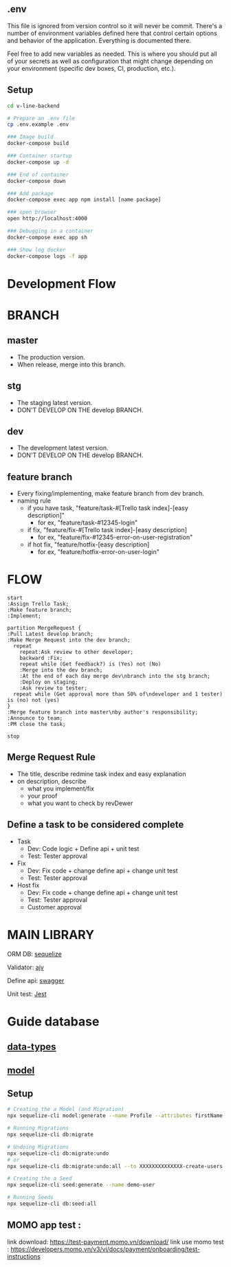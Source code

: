 ## .env
This file is ignored from version control so it will never be commit. There's a number of environment variables defined here that control certain options and behavior of the application. Everything is documented there.

Feel free to add new variables as needed. This is where you should put all of your secrets as well as configuration that might change depending on your environment (specific dev boxes, CI, production, etc.).


## Setup
```sh
cd v-line-backend

# Prepare an .env file
cp .env.example .env

### Image build
docker-compose build

### Container startup
docker-compose up -d

### End of container
docker-compose down

### Add package
docker-compose exec app npm install [name package]

### open browser
open http://localhost:4000

### Debugging in a container
docker-compose exec app sh

### Show log docker
docker-compose logs -f app
```

Development Flow
===

# BRANCH

## master

- The production version.
- When release, merge into this branch.

## stg

- The staging latest version.
- DON'T DEVELOP ON THE develop BRANCH.

## dev

- The development latest version.
- DON'T DEVELOP ON THE develop BRANCH.

## feature branch

- Every fixing/implementing, make feature branch from dev branch.
- naming rule
  - if you have task, "feature/task-#[Trello task index]-[easy description]"
    - for ex, "feature/task-#12345-login"
  - if fix, "feature/fix-#[Trello task index]-[easy description]
    - for ex, "feature/fix-#12345-error-on-user-registration"
  - if hot fix, "feature/hotfix-[easy description]
    - for ex, "feature/hotfix-error-on-user-login"

# FLOW

```plantuml
start
:Assign Trello Task;
:Make feature branch;
:Implement;

partition MergeRequest {
:Pull Latest develop branch;
:Make Merge Request into the dev branch;
  repeat
    repeat:Ask review to other developer;
    backward :Fix;
    repeat while (Get feedback?) is (Yes) not (No)
    :Merge into the dev branch;
    :At the end of each day merge dev\nbranch into the stg branch;
    :Deploy on staging;
    :Ask review to tester;
  repeat while (Get approval more than 50% of\ndeveloper and 1 tester) is (no) not (yes)
}
:Merge feature branch into master\nby author's responsibility;
:Announce to team;
:PM close the task;

stop
```

## Merge Request Rule

- The title, describe redmine task index and easy explanation
- on description, describe
  - what you implement/fix
  - your proof
  - what you want to check by revDewer

## Define a task to be considered complete

- Task
  - Dev: Code logic + Define api + unit test
  - Test: Tester approval
- Fix
  - Dev: Fix code + change define api + change unit test
  - Test: Tester approval
- Host fix
  - Dev: Fix code + change define api + change unit test
  - Test: Tester approval
  - Customer approval

# MAIN LIBRARY

ORM DB: [sequelize](https://sequelize.org/)

Validator: [ajv](https://ajv.js.org/)

Define api: [swagger](https://swagger.io/)

Unit test: [Jest](https://jestjs.io/docs/getting-started)

# Guide database

## [data-types](https://sequelize.org/docs/v6/core-concepts/model-basics/#data-types)

## [model](https://sequelize.org/api/v6/class/src/model.js~model)

## Setup

```sh
# Creating the a Model (and Migration)
npx sequelize-cli model:generate --name Profile --attributes firstName:string,lastName:string,birthday:date,isSearch:boolean,billAddressId:bigint,favouriteCount:number

# Running Migrations
npx sequelize-cli db:migrate

# Undoing Migrations
npx sequelize-cli db:migrate:undo
# or
npx sequelize-cli db:migrate:undo:all --to XXXXXXXXXXXXXX-create-users.js

# Creating the a Seed
npx sequelize-cli seed:generate --name demo-user

# Running Seeds
npx sequelize-cli db:seed:all

```

## MOMO app test : 
link download: https://test-payment.momo.vn/download/
link use momo test : https://developers.momo.vn/v3/vi/docs/payment/onboarding/test-instructions
